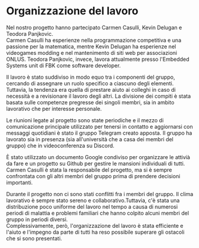 # Organizzazione del lavoro
Nel nostro progetto hanno partecipato Carmen Casulli, Kevin Delugan e Teodora Panjkovic.<br/>
Carmen Casulli ha esperienze nella programmazione competitiva e una passione per la matematica, mentre Kevin Delugan ha esperienze nel videogames modding e nel mantenimento di siti web per associazioni ONLUS. Teodora Panjkovic, invece, lavora attualmente presso l'Embedded Systems unit di FBK come software developer.

Il lavoro è stato suddiviso in modo equo tra i componenti del gruppo, cercando di assegnare un ruolo specifico a ciascuno degli elementi. Tuttavia, la tendenza era quella di prestare aiuto ai colleghi in caso di necessità e a revisionare il lavoro degli altri. La divisione dei compiti è stata basata sulle competenze pregresse dei singoli membri, sia in ambito lavorativo che per interesse personale.

Le riunioni legate al progetto sono state periodiche e il mezzo di comunicazione principale utilizzato per tenersi in contatto e aggiornarsi con messaggi quotidiani è stato il gruppo Telegram creato apposta. Il gruppo ha lavorato sia in presenza (sia all'università che a casa dei membri del gruppo) che in videoconferenza su Discord.

È stato utilizzato un documento Google condiviso per organizzare le attivià da fare e un progetto su Github per gestire le mansioni individuali di tutti. Carmen Casulli è stata la responsabile del progetto, ma si è sempre confrontata con gli altri membri del gruppo prima di prendere decisioni importanti.

Durante il progetto non ci sono stati conflitti fra i membri del gruppo. Il clima lavorativo è sempre stato sereno e collaborativo.Tuttavia, c'è stata una distribuzione poco uniforme del lavoro nel tempo a causa di numerosi periodi di malattia e problemi familiari che hanno colpito alcuni membri del gruppo in periodi diversi.<br/>
Complessivamente, però, l'organizzazione del lavoro è stata efficiente e l'aiuto e l'impegno da parte di tutti ha reso possibile superare gli ostacoli che si sono presentati.

